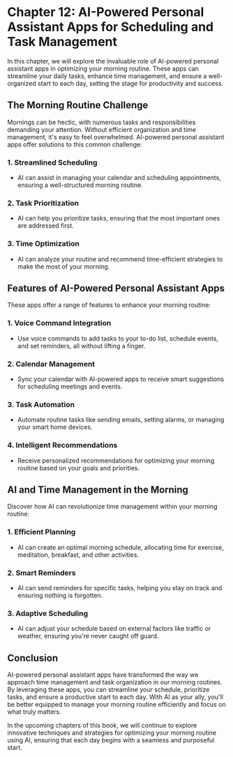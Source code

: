 Chapter 12: AI-Powered Personal Assistant Apps for Scheduling and Task Management
=================================================================================

In this chapter, we will explore the invaluable role of AI-powered personal assistant apps in optimizing your morning routine. These apps can streamline your daily tasks, enhance time management, and ensure a well-organized start to each day, setting the stage for productivity and success.

**The Morning Routine Challenge**
---------------------------------

Mornings can be hectic, with numerous tasks and responsibilities demanding your attention. Without efficient organization and time management, it's easy to feel overwhelmed. AI-powered personal assistant apps offer solutions to this common challenge:

### **1. Streamlined Scheduling**

* AI can assist in managing your calendar and scheduling appointments, ensuring a well-structured morning routine.

### **2. Task Prioritization**

* AI can help you prioritize tasks, ensuring that the most important ones are addressed first.

### **3. Time Optimization**

* AI can analyze your routine and recommend time-efficient strategies to make the most of your morning.

**Features of AI-Powered Personal Assistant Apps**
--------------------------------------------------

These apps offer a range of features to enhance your morning routine:

### **1. Voice Command Integration**

* Use voice commands to add tasks to your to-do list, schedule events, and set reminders, all without lifting a finger.

### **2. Calendar Management**

* Sync your calendar with AI-powered apps to receive smart suggestions for scheduling meetings and events.

### **3. Task Automation**

* Automate routine tasks like sending emails, setting alarms, or managing your smart home devices.

### **4. Intelligent Recommendations**

* Receive personalized recommendations for optimizing your morning routine based on your goals and priorities.

**AI and Time Management in the Morning**
-----------------------------------------

Discover how AI can revolutionize time management within your morning routine:

### **1. Efficient Planning**

* AI can create an optimal morning schedule, allocating time for exercise, meditation, breakfast, and other activities.

### **2. Smart Reminders**

* AI can send reminders for specific tasks, helping you stay on track and ensuring nothing is forgotten.

### **3. Adaptive Scheduling**

* AI can adjust your schedule based on external factors like traffic or weather, ensuring you're never caught off guard.

**Conclusion**
--------------

AI-powered personal assistant apps have transformed the way we approach time management and task organization in our morning routines. By leveraging these apps, you can streamline your schedule, prioritize tasks, and ensure a productive start to each day. With AI as your ally, you'll be better equipped to manage your morning routine efficiently and focus on what truly matters.

In the upcoming chapters of this book, we will continue to explore innovative techniques and strategies for optimizing your morning routine using AI, ensuring that each day begins with a seamless and purposeful start.

